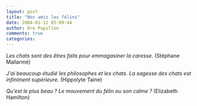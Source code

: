 ```yaml
---
layout: post
title: "Nos amis les félins"
date: 2004-01-12 05:09:44
author: Dre Papillon
comments: true
categories: 
---
```



*Les chats sont des êtres faits pour emmagasiner la caresse.*  (Stéphane Mallarmé)

*J'ai beaucoup étudié les philosophes et les chats. La sagesse des chats est infiniment supérieure.*  (Hippolyte Taine)

*Qu'est le plus beau ? Le mouvement du félin ou son calme ?*  (Elizabeth Hamilton)